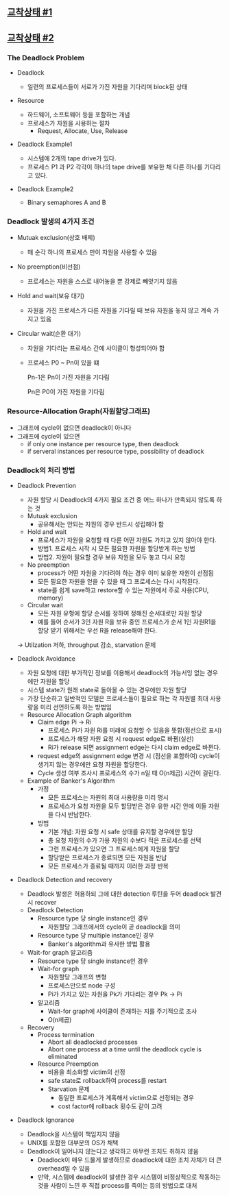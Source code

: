 ## [교착상태 #1](https://core.ewha.ac.kr/publicview/C0101020140411151510275738?vmode=f)

## [교착상태 #2](https://core.ewha.ac.kr/publicview/C0101020140415131030840772?vmode=f)

### The Deadlock Problem

- Deadlock
  - 일련의 프로세스들이 서로가 가진 자원을 기다리며 block된 상태

- Resource
  - 하드웨어, 소프트웨어 등을 포함하는 개념
  - 프로세스가 자원을 사용하는 절차
    - Request, Allocate, Use, Release

- Deadlock Example1
  - 시스템에 2개의 tape drive가 있다.
  - 프로세스 P1 과 P2 각각이 하나의 tape drive를 보유한 채 다른 하나를 기다리고 있다.

- Deadlock Example2
  - Binary semaphores A and B


### Deadlock 발생의 4가지 조건

- Mutuak exclusion(상호 배제)

  - 매 순각 하나의 프로세스 만이 자원을 사용할 수 있음

- No preemption(비선점)

  - 프로세스는 자원을 스스로 내어놓을 뿐 강제로 빼앗기지 않음

- Hold and wait(보유 대기)

  - 자원을 가진 프로세스가 다른 자원을 기다릴 때 보유 자원을 놓지 않고 계속 가지고 있음

- Circular wait(순환 대기)

  - 자원을 기다리는 프로세스 간에 사이클이 형성되어야 함

  - 프로세스 P0 ~ Pn이 있을 떄

    Pn-1은 Pn이 가진 자원을 기다림

    Pn은 P0이 가진 자원을 기다림


### Resource-Allocation Graph(자원할당그래프)

- 그래프에 cycle이 없으면 deadlock이 아니다
- 그래프에 cycle이 있으면
  - if only one instance per resource type, then deadlock
  - if serveral instances per resource type, possibility of deadlock


### Deadlock의 처리 방법

- Deadlock Prevention

  - 자원 할당 시 Deadlock의 4가지 필요 조건 중 어느 하나가 만족되지 않도록 하는 것
  - Mutuak exclusion
    - 공유해서는 안되는 자원의 경우 반드시 성립해야 함
  - Hold and wait
    - 프로세스가 자원을 요청할 때 다른 어떤 자원도 가지고 있지 않아야 한다.
    - 방법1. 프로세스 시작 시 모든 필요한 자원을 할당받게 하는 방법
    - 방법2. 자원이 필요할 경우 보유 자원을 모두 놓고 다시 요청
  - No preemption
    - process가 어떤 자원을 기다려야 하는 경우 이미 보유한 자원이 선점됨
    - 모든 필요한 자원을 얻을 수 있을 때 그 프로세스는 다시 시작된다.
    - state를 쉽게 save하고 restore할 수 있는 자원에서 주로 사용(CPU, memory)
  - Circular wait
    - 모든 자원 유형에 할당 순서를 정하여 정해진 순서대로만 자원 할당
    - 예를 들어 순서가 3인 자원 R을 보유 중인 프로세스가 순서 1인 자원R1을 할당 받기 위해서는 우선 R을 release해야 한다.

  -> Utilzation 저하, throughput 감소, starvation 문제

- Deadlock Avoidance

  - 자원 요청에 대한 부가적인 정보를 이용해서 deadlock의 가능서잉 없는 경우에만 자원을 할당
  - 시스템 state가 원래 state로 돌아올 수 있는 경우에만 자원 할당
  - 가장 단순하고 일반적인 모델은 프로세스들이 필요로 하는 각 자원별 최대 사용량을 미리 선언하도록 하는 방법임
  - Resource Allocation Graph algorithm
    - Claim edge Pi -> Ri
      - 프로세스 Pi가 자원 Ri를 미래에 요청할 수 있음을 뜻함(점선으로 표시)
      - 프로세스가 해당 자원 요청 시 request edge로 바뀜(실선)
      - Ri가 release 되면 assignment edge는 다시 claim edge로 바뀐다.
    - request edge의 assignment edge 변경 시 (점선을 포함하여) cycle이 생기지 않는 경우에만 요청 자원을 할당한다.
    - Cycle 생성 여부 조사시 프로세스의 수가 n일 때 O(n제곱) 시간이 걸린다.
  - Example of Banker's Algorithm
    - 가정
      - 모든 프로세스는 자원의 최대 사용량을 미리 명시
      - 프로세스가 요청 자원을 모두 할당받은 경우 유한 시간 안에 이들 자원을 다시 반납한다.
    - 방법
      - 기본 개념: 자원 요청 시 safe 상태를 유지할 경우에만 할당
      - 총 요청 자원의 수가 가용 자원의 수보다 적은 프로세스를 선택
      - 그런 프로세스가 있으면 그 프로세스에게 자원을 할당
      - 할당받은 프로세스가 종료되면 모든 자원을 반납
      - 모든 프로세스가 종료될 때까지 이러한 과정 반복

- Deadlock Detection and recovery

  - Deadlock 발생은 허용하되 그에 대한 detection  루틴을 두어 deadlock 발견 시 recover
  - Deadlock Detection
    - Resource type 당 single instance인 경우
      - 자원할당 그래프에서의 cycle이 곧 deadlock을 의미
    - Resource type 당 multiple instance인 경우
      - Banker's algorithm과 유사한 방법 활용
  - Wait-for graph 알고리즘
    - Resource type 당 single instance인 경우
    - Wait-for graph
      - 자원할당 그래프의 변형
      - 프로세스만으로 node 구성
      - Pi가 가지고 있는 자원을 Pk가 기다리는 경우 Pk -> Pi
    - 알고리즘
      - Wait-for graph에 사이클이 존재하는 지를 주기적으로 조사
      - O(n제곱)
  - Recovery
    - Process termination
      - Abort all deadlocked processes
      - Abort one process at a time until the deadlock cycle is eliminated
    - Resource Preemption
      - 비용을 최소화할 victim의 선정
      - safe state로 rollback하여 process를 restart
      - Starvation 문제
        - 동일한 프로세스가 계혹해서 victim으로 선정되는 경우
        - cost factor에 rollback 횟수도 같이 고려

- Deadlock Ignorance

  - Deadlock을 시스템이 책임지지 않음
  - UNIX를 포함한 대부분의 OS가 채택
  - Deadlock이 일어나지 않는다고 생각하고 아무런 조치도 취하지 않음
    - Deadlock이 매우 드물게 발생하므로 deadlock에 대한 조치 자체가 더 큰 overhead일 수 있음
    - 만약, 시스템에 deadlock이 발생한 경우 시스템이 비정상적으로 작동하는 것을 사람이 느낀 후 직접 process를 죽이는 등의 방법으로 대처